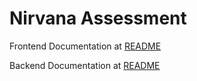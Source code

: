 # Nirvana Assessment

Frontend Documentation at [README](/nirvana-fe/README.md)

Backend Documentation at [README](/nirvana-be/README.md)
